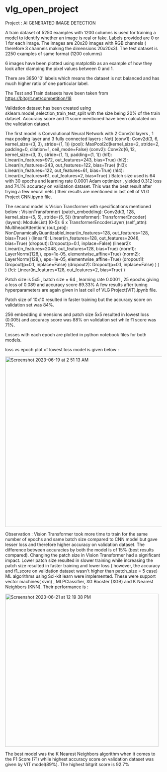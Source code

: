 # vlg_open_project
Project : AI GENERATED IMAGE DETECTION

A train dataset of 5250 examples with 1200 columns is used for training a model to identify whether an image is real or fake. Labels provided are 0 or 1 for each image. The images are 20x20 images with RGB channels ( therefore 3 channels making the dimensions 20x20x3).
The test dataset is 2250 examples of same format (1200 columns)

6 images have been plotted using matplotlib as an example of how they look after clamping the pixel values between 0 and 1.

There are 3850 '0' labels which means the dataset is not balanced and has much higher ratio of one particular label.

The Test and Train datasets have been taken from https://bitgrit.net/competition/18

Validation dataset has been created using sklearn.model_selection_train_test_split with the size being 20% of the train dataset. Accuracy score and f1 score mentioned have been calculated on the validation dataset. 

The first model is Convolutional Neural Network with 2 Conv2d layers , 1 max pooling layer and 3 fully connected layers :
Net(
  (conv1): Conv2d(3, 6, kernel_size=(3, 3), stride=(1, 1))
  (pool): MaxPool2d(kernel_size=2, stride=2, padding=0, dilation=1, ceil_mode=False)
  (conv2): Conv2d(6, 12, kernel_size=(3, 3), stride=(1, 1), padding=(1, 1))
  (hl1): Linear(in_features=972, out_features=243, bias=True)
  (hl2): Linear(in_features=243, out_features=122, bias=True)
  (hl3): Linear(in_features=122, out_features=61, bias=True)
  (hl4): Linear(in_features=61, out_features=2, bias=True)
)
Batch size used is 64 with 30 epochs and learning rate 0.0001 Adam optimizer , yielded 0.312 loss and 74.1% accuracy on validation dataset. This was the best result after trying a few neural nets ( their results are mentioned in last cell of VLG Project CNN.ipynb file.

The second model is Vision Transformer  with specifications mentioned below :
VisionTransformer(
  (patch_embedding): Conv2d(3, 128, kernel_size=(5, 5), stride=(5, 5))
  (transformer): TransformerEncoder(
    (layers): ModuleList(
      (0-5): 6 x TransformerEncoderLayer(
        (self_attn): MultiheadAttention(
          (out_proj): NonDynamicallyQuantizableLinear(in_features=128, out_features=128, bias=True)
        )
        (linear1): Linear(in_features=128, out_features=2048, bias=True)
        (dropout): Dropout(p=0.1, inplace=False)
        (linear2): Linear(in_features=2048, out_features=128, bias=True)
        (norm1): LayerNorm((128,), eps=1e-05, elementwise_affine=True)
        (norm2): LayerNorm((128,), eps=1e-05, elementwise_affine=True)
        (dropout1): Dropout(p=0.1, inplace=False)
        (dropout2): Dropout(p=0.1, inplace=False)
      )
    )
  )
  (fc): Linear(in_features=128, out_features=2, bias=True)
)

Patch size is 5x5 , batch size = 64 , learning rate 0.0001 , 25 epochs giving a loss of 0.089 and accuracy score 89.33%
A few results after tuning hyperparameters are again given in last cell of VLG Project(ViT).ipynb file.

Patch size of 10x10 resulted in faster training but the accuracy score on validation set was 84%.

256 embedding dimensions and patch size 5x5 resulted in lowest loss (0.005) and accuracy score was 88% on validation set while f1 score was 71%.

Losses with each epoch are plotted in python notebook files for both models.

loss vs epoch plot of lowest loss model is given below :

<img width="549" alt="Screenshot 2023-06-19 at 2 51 13 AM" src="https://github.com/Suyashiitr/vlg_open_project/assets/114506717/90f8ae8c-6adc-4eec-b585-5aedc756827c">



Observation : Vision Transformer took more time to train for the same number of epochs and same batch size compared to CNN model but gave lesser loss and therefore higher accuracy on validation dataset. The difference between accuracies by both the model is of 15% (best results compared).
Changing the patch size in Vision Transformer had a significant impact. Lower patch size resulted in slower training while increasing the patch size resulted in faster training and lower loss ( however, the accuracy and f1_score on validation dataset wasn't higher than patch_size = 5 case)
ML algorithms using Sci-kit learn were implemented. These were support vector machines( svm) , MLPClassifier, XG Booster (XGB) and K Nearest Neighbors (KNN). Their performance is :


<img width="493" alt="Screenshot 2023-06-21 at 12 19 38 PM" src="https://github.com/Suyashiitr/vlg_open_project/assets/114506717/584f049c-285d-4fd2-bdb2-19b21f5a19f6">


The best model was the K Nearest Neighbors algorithm when it comes to the F1 Score (71) while highest accuracy score on validation dataset was given by VIT model(89%). The highest bitgrit score is 92.7%
